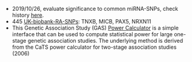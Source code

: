 * 2019/10/26, evaluate significance to common miRNA-SNPs, check history [here](./MIR).
* 445 [UK-biobank-RA-SNPs](https://github.com/Shicheng-Guo/HowtoBook/blob/master/rheumatology/RA/UKbiobank/M05.csv): TNXB, MICB, PAX5, NRXN11
* This Genetic Association Study (GAS) [Power Calculator](http://csg.sph.umich.edu/abecasis/cats/gas_power_calculator/index.html) is a simple interface that can be used to compute statistical power for large one-stage genetic association studies. The underlying method is derived from the CaTS power calculator for two-stage association studies (2006)
